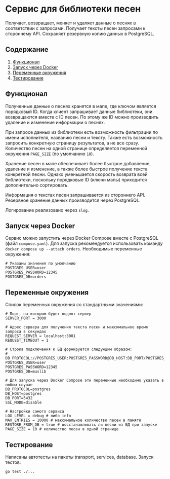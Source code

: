 # Сервис для библиотеки песен
Получает, возвращает, меняет и удаляет данные о песнях в соответствии с запросами. Получает тексты песен запросами к стороннему API. Сохраняет резервную копию данных в PostgreSQL.

## Содержание
1. [Функционал](#функционал)
2. [Запуск через Docker](#запуск-через-docker)
3. [Переменные окружения](#переменные-окружения)
4. [Тестирование](#тестирование)

## Функционал

Полученные данные о песнях хранятся в мапе, где ключом является порядковый ID. Когда клиент запрашивает данные библиотеки, они возвращаются вместе с ID песен. По этому же ID можно производить удаление и изменение информации о песнях.

При запросе данных из библиотеки есть возможность фильтрации по имени исполнителя, названию песни и тексту. Также есть возможность запросить конкретную страницу результатов, а не все сразу. Количество песен на одной странице определяется переменной окружения `PAGE_SIZE` (по умолчанию `10`).

Хранение песен в мапе обеспечивает более быстрое добавление, удаление и изменение, а также более быстрое получение текста конкретной песни. Однако уменьшается скорость возврата всей библиотеки, поскольку порядковые ID (ключи мапы) приходится дополнительно сортировать.

Информация о текстах песен запрашивается из стороннего API. Резервное хранение данных производится через PostgreSQL.

Логирование реализовано через `slog`.

## Запуск через Docker

Сервис можно запустить через Docker Compose вместе с PostgreSQL (файл `compose.yaml`). Для запуска рекомендуется использовать команду `docker compose up --attach orders`. Необходимые переменные окружения:

```
# Указаны значения по умолчанию
POSTGRES_USER=user
POSTGRES_PASSWORD=12345
POSTGRES_DB=orders
```

## Переменные окружения
Список переменных окружения со стандартными значениями:

```
# Порт, на котором будет поднят сервер
SERVER_PORT = 3000

# Адрес сервера для получения текста песен и максимальное время запроса в секундах 
REQUEST_SERVER = localhost:3001
REQUEST_TIMEOUT = 1

# Строка подключения к БД формируется следующим образом:
# DB_PROTOCOL://POSTGRES_USER:POSTGRES_PASSWORD@DB_HOST:DB_PORT/POSTGRES_DB
POSTGRES_USER=user
POSTGRES_PASSWORD=12345
POSTGRES_DB=muslib

# Для запуска через Docker Compose эти переменные необходимо указать в любом случае
DB_PROTOCOL=postgres
DB_HOST=postgres
DB_PORT=5432 
SSL_MODE=disable

# Настройки самого сервиса
LOG_LEVEL = debug # либо info
MAX_ENTRIES = 10000 # максимальное количество песен в памяти
RESTORE_FROM_DB = true # восстанавливать ли песни из БД при запуске
PAGE_SIZE = 10 # количество песен в одной странице
```

## Тестирование

Написаны автотесты на пакеты transport, services, database. Запуск тестов:

```
go test ./...
```